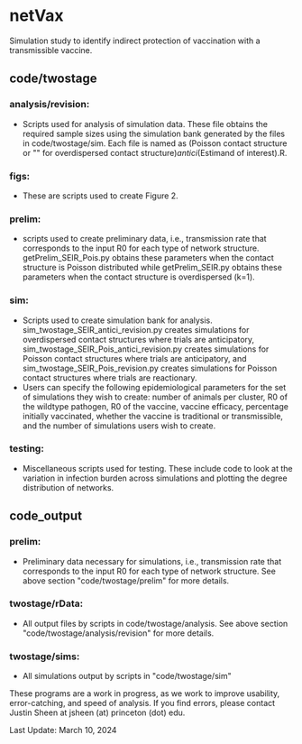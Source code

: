 # netVax

Simulation study to identify indirect protection of vaccination with a transmissible vaccine.
## code/twostage
### analysis/revision:
- Scripts used for analysis of simulation data. These file obtains the required sample sizes using the simulation bank generated by the files in code/twostage/sim. Each file is named as (Poisson contact structure or "" for overdispersed contact structure)_antici_(Estimand of interest).R.
### figs: 
- These are scripts used to create Figure 2.
### prelim: 
- scripts used to create preliminary data, i.e., transmission rate that corresponds to the input R0 for each type of network structure. getPrelim_SEIR_Pois.py obtains these parameters when the contact structure is Poisson distributed while getPrelim_SEIR.py obtains these parameters when the contact structure is overdispersed (k=1).
### sim: 
- Scripts used to create simulation bank for analysis. sim_twostage_SEIR_antici_revision.py creates simulations for overdispersed contact structures where trials are anticipatory, sim_twostage_SEIR_Pois_antici_revision.py creates simulations for Poisson contact structures where trials are anticipatory, and sim_twostage_SEIR_Pois_revision.py creates simulations for Poisson contact structures where trials are reactionary.
- Users can specify the following epidemiological parameters for the set of simulations they wish to create: number of animals per cluster, R0 of the wildtype pathogen, R0 of the vaccine, vaccine efficacy, percentage initially vaccinated, whether the vaccine is traditional or transmissible, and the number of simulations users wish to create.
### testing: 
- Miscellaneous scripts used for testing. These include code to look at the variation in infection burden across simulations and plotting the degree distribution of networks.

## code_output
### prelim: 
- Preliminary data necessary for simulations, i.e., transmission rate that corresponds to the input R0 for each type of network structure. See above section "code/twostage/prelim" for more details.
### twostage/rData: 
- All output files by scripts in code/twostage/analysis. See above section "code/twostage/analysis/revision" for more details.
### twostage/sims: 
- All simulations output by scripts in "code/twostage/sim"

These programs are a work in progress, as we work to improve usability, error-catching, and speed of analysis. If you find errors, please contact Justin Sheen at jsheen (at) princeton (dot) edu.

Last Update: March 10, 2024
